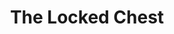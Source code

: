 ---
title: The Locked Chest
year: 1925
opening_date: 1925-11-17
closing_date: 
layout: productions
image:
image_caption:
image_credit:
playbill:
category:
details:
  Theatre: Theatre Jacksonville
cast:
  Thorolf: Allan Groover
  Eric: Charles Johnston
  Hrapp: Charles McKinnon
  Vigdis Goddi: Elizabeth Trabue
  Ingiald: Gordon McCauley
  Thord Goddi: Joseph Marron
  Hoskuld: Kingston Newman
crew:
  Director: Tracy L'Engle
  Lighting: Martha Race
  Set Design: 
    - Mrs. Strawn Perry
    - Strawn Perry
  Costume construction:
    - Adela Carles
    - Miss Willis
    - Mrs. W.H.Cordner
    - Tracy L'Engle
  Props and Costumes: Gertrude F. Jacobi
understudies:
orchestra:
external_links:
---